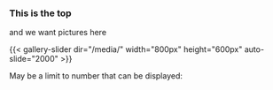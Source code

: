 ### This is the top
and we want pictures here

{{< gallery-slider dir="/media/" width="800px" height="600px" auto-slide="2000" >}}



May be a limit to number that can be displayed:



